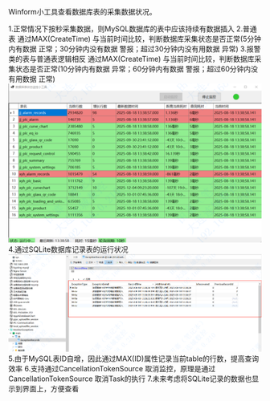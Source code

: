 Winform小工具查看数据库表的采集数据状况。

1.正常情况下按秒采集数据，则MySQL数据库的表中应该持续有数据插入
2.普通表 通过MAX(CreateTime) 与当前时间比较，判断数据库采集状态是否正常(5分钟内有数据 正常；30分钟内没有数据 警报；超过30分钟内没有用数据 异常)
3.报警类的表与普通表逻辑相反 通过MAX(CreateTime) 与当前时间比较，判断数据库采集状态是否正常(10分钟内有数据 异常；60分钟内有数据 警报；超过60分钟内没有用数据 正常)
![alt text](44909076-bb44-4c18-8b0a-f7876350db86.png)
4.通过SQLite数据库记录表的运行状况
![alt text](adbc6632-6b51-4b39-b60d-2593440d898a.png)
5.由于MySQL表ID自增，因此通过MAX(ID)属性记录当前table的行数，提高查询效率
6.支持通过CancellationTokenSource 取消监控，原理是通过CancellationTokenSource 取消Task的执行
7.未来考虑将SQLite记录的数据也显示到界面上，方便查看
